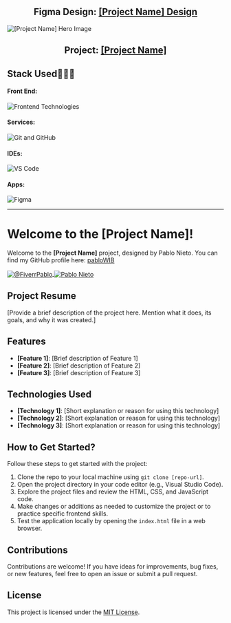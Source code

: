 <h2 align="center">Figma Design: <a href="https://www.figma.com/design/MIbDzhmo2LpaXbFgH7RlDj/iOS-16-Calculator-App-Ui-Design-(Community)?node-id=0-1&p=f&t=lHyp1U9sd6SKW6FV-0">[Project Name] Design</a></h2>

<img src="img/hero.jpg" alt="[Project Name] Hero Image">

<h2 align="center">Project: <a href="[Insert Project Link]">[Project Name]</a></h2>

<h2>Stack Used👨🏻‍💻</h2>

<h4>Front End:</h4>
<img src="https://skillicons.dev/icons?i=html,css,sass,js,jquery" alt="Frontend Technologies">

<h4>Services:</h4>
<img src="https://skillicons.dev/icons?i=git,github" alt="Git and GitHub">

<h4>IDEs:</h4>
<img src="https://skillicons.dev/icons?i=vscode" alt="VS Code">

<h4>Apps:</h4>
<img src="https://skillicons.dev/icons?i=figma" alt="Figma">

<hr>

<h1>Welcome to the [Project Name]!</h1>

<p>Welcome to the <strong>[Project Name]</strong> project, designed by Pablo Nieto. You can find my GitHub profile here: <a href="https://github.com/pabloWIB" target="_blank">pabloWIB</a></p>

<a href="https://www.fiverr.com/pablonietop" target="_blank">
  <img align="center" src="https://img.shields.io/badge/fiverr-1DBF73?style=for-the-badge&logo=fiverr&logoColor=white" alt="@FiverrPablo" />
</a>

<a href="https://www.linkedin.com/in/pablo-nieto-perez-39a530292/" target="_blank">
  <img align="center" src="https://img.shields.io/badge/LinkedIn-0077B5?style=for-the-badge&logo=linkedin&logoColor=white" alt="Pablo Nieto" />
</a>

<h2>Project Resume</h2>

<p>[Provide a brief description of the project here. Mention what it does, its goals, and why it was created.]</p>

<h2>Features</h2>

<ul>
    <li><strong>[Feature 1]</strong>: [Brief description of Feature 1]</li>
    <li><strong>[Feature 2]</strong>: [Brief description of Feature 2]</li>
    <li><strong>[Feature 3]</strong>: [Brief description of Feature 3]</li>
</ul>

<h2>Technologies Used</h2>

<ul>
    <li><strong>[Technology 1]</strong>: [Short explanation or reason for using this technology]</li>
    <li><strong>[Technology 2]</strong>: [Short explanation or reason for using this technology]</li>
    <li><strong>[Technology 3]</strong>: [Short explanation or reason for using this technology]</li>
</ul>

<h2>How to Get Started?</h2>

<p>Follow these steps to get started with the project:</p>

<ol>
    <li>Clone the repo to your local machine using <code>git clone [repo-url]</code>.</li>
    <li>Open the project directory in your code editor (e.g., Visual Studio Code).</li>
    <li>Explore the project files and review the HTML, CSS, and JavaScript code.</li>
    <li>Make changes or additions as needed to customize the project or to practice specific frontend skills.</li>
    <li>Test the application locally by opening the <code>index.html</code> file in a web browser.</li>
</ol>

<h2>Contributions</h2>

<p>Contributions are welcome! If you have ideas for improvements, bug fixes, or new features, feel free to open an issue or submit a pull request.</p>

<h2>License</h2>

<p>This project is licensed under the <a href="LICENSE">MIT License</a>.</p>
